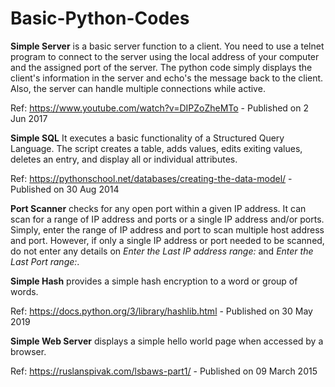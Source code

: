 # Basic-Python-Codes

**Simple Server** is a basic server function to a client. You need to use a telnet program to connect to the server using the local address of your computer and the assigned port of the server. The python code simply displays the client's information in the server and echo's the message back to the client. Also, the server can handle multiple connections while active.

Ref: https://www.youtube.com/watch?v=DIPZoZheMTo - Published on 2 Jun 2017

**Simple SQL** It executes a basic functionality of a Structured Query Language. The script creates a table, adds values, edits exiting values, deletes an entry, and display all or individual attributes.

Ref: https://pythonschool.net/databases/creating-the-data-model/ - Published on 30 Aug 2014

**Port Scanner** checks for any open port within a given IP address. It can scan for a range of IP address and ports or a single IP address and/or ports. Simply, enter the range of IP address and port to scan multiple host address and port. However, if only a single IP address or port  needed to be scanned, do not enter any details on _Enter the Last IP address range:_ and _Enter the Last Port range:_.

**Simple Hash** provides a simple hash encryption to a word or group of words.

Ref: https://docs.python.org/3/library/hashlib.html - Published on 30 May 2019

**Simple Web Server** displays a simple hello world page when accessed by a browser.

Ref: https://ruslanspivak.com/lsbaws-part1/ - Published on 09 March 2015
